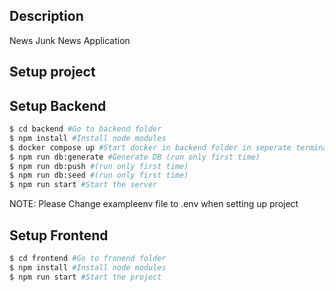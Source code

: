 ## Description

News Junk News Application

## Setup project

## Setup Backend

```bash
$ cd backend #Go to backend folder
$ npm install #Install node modules
$ docker compose up #Start docker in backend folder in seperate terminal and keep terminal open
$ npm run db:generate #Generate DB (run only first time)
$ npm run db:push #(run only first time)
$ npm run db:seed #(run only first time)
$ npm run start #Start the server
```

NOTE: Please Change exampleenv file to .env when setting up project

## Setup Frontend

```bash
$ cd frontend #Go to fronend folder
$ npm install #Install node modules
$ npm run start #Start the project